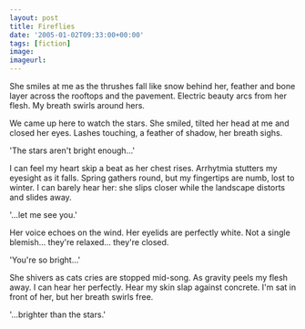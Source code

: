 ```yaml
---
layout: post
title: Fireflies
date: '2005-01-02T09:33:00+00:00'
tags: [fiction]
image:
imageurl:
---
```


She smiles at me as the thrushes fall like snow behind her, feather and bone layer across the rooftops and the pavement. Electric beauty arcs from her flesh. My breath swirls around hers.
<!--more-->
We came up here to watch the stars. She smiled, tilted her head at me and closed her eyes. Lashes touching, a feather of shadow, her breath sighs.

'The stars aren't bright enough...'

I can feel my heart skip a beat as her chest rises. Arrhytmia stutters my eyesight as it falls. Spring gathers round, but my fingertips are numb, lost to winter. I can barely hear her: she slips closer while the landscape distorts and slides away.

'...let me see you.'

Her voice echoes on the wind. Her eyelids are perfectly white. Not a single blemish... they're relaxed...
they're closed.

'You're so bright...'

She shivers as cats cries are stopped mid-song. As gravity peels my flesh away. I can hear her perfectly. Hear my skin slap against concrete. I'm sat in front of her, but her breath swirls free.

'...brighter than the stars.'
